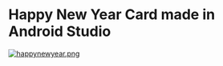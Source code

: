 # Happy New Year Card made in Android Studio
[![happynewyear.png](https://s13.postimg.org/8iw4myufr/happynewyear.png)](https://postimg.org/image/6r35s2b2r/)
